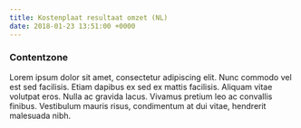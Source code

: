 ```yaml
---
title: Kostenplaat resultaat omzet (NL)
date: 2018-01-23 13:51:00 +0000
---
```

### Contentzone

Lorem ipsum dolor sit amet, consectetur adipiscing elit. Nunc commodo vel est sed facilisis. Etiam dapibus ex sed ex mattis facilisis. Aliquam vitae volutpat eros. Nulla ac gravida lacus. Vivamus pretium leo ac convallis finibus. Vestibulum mauris risus, condimentum at dui vitae, hendrerit malesuada nibh.